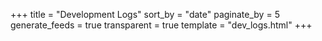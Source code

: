 +++
title = "Development Logs"
sort_by = "date"
paginate_by = 5
generate_feeds = true
transparent = true
template = "dev_logs.html"
+++
